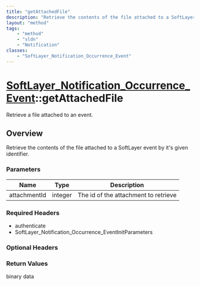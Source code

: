 ```yaml
---
title: "getAttachedFile"
description: "Retrieve the contents of the file attached to a SoftLayer event by it's given identifier."
layout: "method"
tags:
    - "method"
    - "sldn"
    - "Notification"
classes:
    - "SoftLayer_Notification_Occurrence_Event"
---
```

# [SoftLayer_Notification_Occurrence_Event](/reference/services/SoftLayer_Notification_Occurrence_Event)::getAttachedFile

Retrieve a file attached to an event.


## Overview 
Retrieve the contents of the file attached to a SoftLayer event by it's given identifier. 

### Parameters 
|Name | Type | Description |
| --- | --- | --- |
|attachmentId| integer| The id of the attachment to retrieve|


### Required Headers
* authenticate
* SoftLayer_Notification_Occurrence_EventInitParameters

### Optional Headers

### Return Values
binary data

